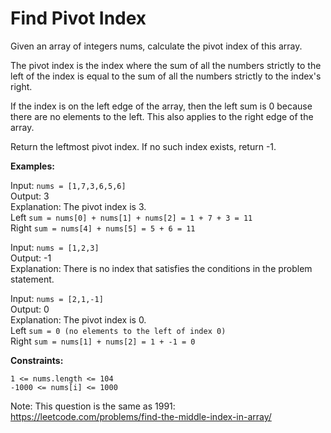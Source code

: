 # Find Pivot Index

Given an array of integers nums, calculate the pivot index of this array.

The pivot index is the index where the sum of all the numbers strictly to the left of the index is equal to the sum of all the numbers strictly to the index's right.

If the index is on the left edge of the array, then the left sum is 0 because there are no elements to the left. This also applies to the right edge of the array.

Return the leftmost pivot index. If no such index exists, return -1.

**Examples:** 

Input: ```nums = [1,7,3,6,5,6]```\
Output: 3\
Explanation: The pivot index is 3.\
Left ```sum = nums[0] + nums[1] + nums[2] = 1 + 7 + 3 = 11```\
Right ```sum = nums[4] + nums[5] = 5 + 6 = 11```

Input: ```nums = [1,2,3]```\
Output: -1\
Explanation: There is no index that satisfies the conditions in the problem statement.

Input: ```nums = [2,1,-1]```\
Output: 0\
Explanation: The pivot index is 0.\
Left ```sum = 0 (no elements to the left of index 0)```\
Right ```sum = nums[1] + nums[2] = 1 + -1 = 0```

**Constraints:**

```1 <= nums.length <= 104```\
```-1000 <= nums[i] <= 1000```
 

Note: This question is the same as 1991: https://leetcode.com/problems/find-the-middle-index-in-array/